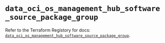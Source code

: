 # `data_oci_os_management_hub_software_source_package_group`

Refer to the Terraform Registory for docs: [`data_oci_os_management_hub_software_source_package_group`](https://registry.terraform.io/providers/oracle/oci/6.18.0/docs/data-sources/os_management_hub_software_source_package_group).
